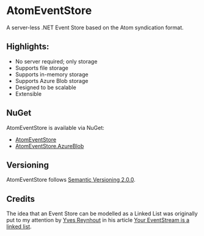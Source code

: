 # AtomEventStore

A server-less .NET Event Store based on the Atom syndication format.

## Highlights:

- No server required; only storage
- Supports file storage
- Supports in-memory storage
- Supports Azure Blob storage
- Designed to be scalable
- Extensible

## NuGet

AtomEventStore is available via NuGet:

- [AtomEventStore](http://www.nuget.org/packages/AtomEventStore/)
- [AtomEventStore.AzureBlob](http://www.nuget.org/packages/AtomEventStore.AzureBlob/)

## Versioning

AtomEventStore follows [Semantic Versioning 2.0.0](http://semver.org/spec/v2.0.0.html).

## Credits

The idea that an Event Store can be modelled as a Linked List was originally put to my attention by [Yves Reynhout](http://seabites.wordpress.com) in his article [Your EventStream is a linked list](http://bit.ly/AqearV).

